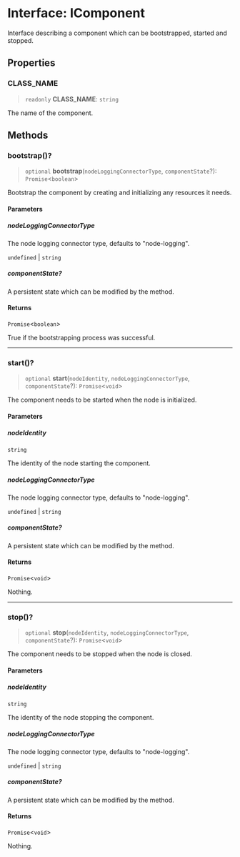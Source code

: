 # Interface: IComponent

Interface describing a component which can be bootstrapped, started and stopped.

## Properties

### CLASS\_NAME

> `readonly` **CLASS\_NAME**: `string`

The name of the component.

## Methods

### bootstrap()?

> `optional` **bootstrap**(`nodeLoggingConnectorType`, `componentState`?): `Promise`\<`boolean`\>

Bootstrap the component by creating and initializing any resources it needs.

#### Parameters

##### nodeLoggingConnectorType

The node logging connector type, defaults to "node-logging".

`undefined` | `string`

##### componentState?

A persistent state which can be modified by the method.

#### Returns

`Promise`\<`boolean`\>

True if the bootstrapping process was successful.

***

### start()?

> `optional` **start**(`nodeIdentity`, `nodeLoggingConnectorType`, `componentState`?): `Promise`\<`void`\>

The component needs to be started when the node is initialized.

#### Parameters

##### nodeIdentity

`string`

The identity of the node starting the component.

##### nodeLoggingConnectorType

The node logging connector type, defaults to "node-logging".

`undefined` | `string`

##### componentState?

A persistent state which can be modified by the method.

#### Returns

`Promise`\<`void`\>

Nothing.

***

### stop()?

> `optional` **stop**(`nodeIdentity`, `nodeLoggingConnectorType`, `componentState`?): `Promise`\<`void`\>

The component needs to be stopped when the node is closed.

#### Parameters

##### nodeIdentity

`string`

The identity of the node stopping the component.

##### nodeLoggingConnectorType

The node logging connector type, defaults to "node-logging".

`undefined` | `string`

##### componentState?

A persistent state which can be modified by the method.

#### Returns

`Promise`\<`void`\>

Nothing.
